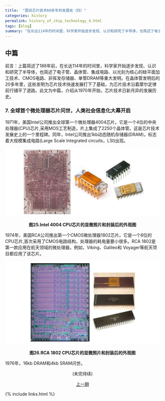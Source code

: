 ```yaml
---
title:  "图说芯片技术60多年的发展史（四）"
categories: history
permalink: history_of_chip_technology_4.html
tags: [blog]
summary: "在长达114年的时间里，科学家开始逐步发现、认识和研究了半导体，也简述了电子管、晶体管、集成电路、以光刻为核心的硅平面加工技术、CMOS电路、非挥发存储器、单管DRAM等重大发明。在晶体管发明后的20多年里，这些发明为芯片技术快速发展打下了基础，为芯片技术沿着摩尔定律前行铺平了道路。此文为中篇，介绍从1970年开始，芯片技术日新月异的发展历史。本站将以连载的形式陆续刊登本文，第四期介绍全球首个微处理器芯片问世，人类社会信息化大幕从此开启。"
---
```


## 中篇

前言：上篇简述了188年前，在长达114年的时间里，科学家开始逐步发现、认识和研究了半导体，也简述了电子管、晶体管、集成电路、以光刻为核心的硅平面加工技术、CMOS电路、非挥发存储器、单管DRAM等重大发明。在晶体管发明后的20多年里，这些发明为芯片技术快速发展打下了基础，为芯片技术沿着摩尔定律前行铺平了道路。此文为中篇，介绍从1970年开始，芯片技术日新月异的发展历史。

### 7. 全球首个微处理器芯片问世，人类社会信息化大幕开启

1971年，美国Intel公司推出全球第一个微处理器4004芯片。它是一个4位的中央处理器(CPU)芯片,采用MOS工艺制造，片上集成了2250个晶体管。这是芯片技术发展史上的一个里程碑。同年，Intel公司推出1kb动态随机存储器(DRAM)，标志着大规模集成电路(Large Scale Integrated circuits，LSI)出现。

<div align="center">
    <img src="../images/blogs/history_of_chip_technology_fig25.jpg"/>
    <p><b>图25.Intel 4004 CPU芯片的显微照片和封装后的外观图</b></p>
</div>

1974年，美国RCA公司推出第一个CMOS微处理器1802芯片。它是一个8位的CPU芯片,首次采用了CMOS电路结构，处理器的耗电量要小很多。RCA 1802是第一款应用在航天领域的微处理器，例如，Viking、Galileo和 Voyager等航天项目都应用了该芯片。

<div align="center">
    <img src="../images/blogs/history_of_chip_technology_fig26.jpg"/>
    <p><b>图26.RCA 1802 CPU芯片的显微照片和封装后的外观图</b></p>
</div>

1976年，16kb DRAM和4kb SRAM问世。

<div align="center">
<p>(未完待续)</p>
<a href="history_of_chip_technology_3.html" class="btn btn-primary">上一期</a>
</div>


{% include links.html %}
